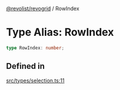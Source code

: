 [@revolist/revogrid](README.md) / RowIndex

# Type Alias: RowIndex

```ts
type RowIndex: number;
```

## Defined in

[src/types/selection.ts:11](https://github.com/revolist/revogrid/blob/684eab34b16e993178d736466d35507eda9850cd/src/types/selection.ts#L11)
